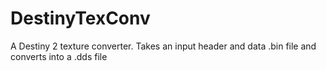 # DestinyTexConv
A Destiny 2 texture converter. Takes an input header and data .bin file and converts into a .dds file
